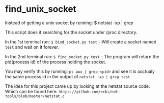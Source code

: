 # find_unix_socket
Instead of getting a unix socket by running:
$ netstat -xp | grep <socket name>

This script does it searching for the socket under /proc directory. 

In the 1st terminal run:
`$ bind_socket.py test` - Will create a socket named `test` and wait on it forever.

In the 2nd terminal run:
`$ find_socket.py test` - The program will return the pid(process id) of the process holding the socket. 

You may verify this by running:
`ps aux | grep <pid>` and see it is acctualy the same process id in the output of `netstat -xp | grep test`


The idea for this project came up by looking at the netstat source code. Which can be found here: `https://github.com/ecki/net-tools/blob/master/netstat.c`
